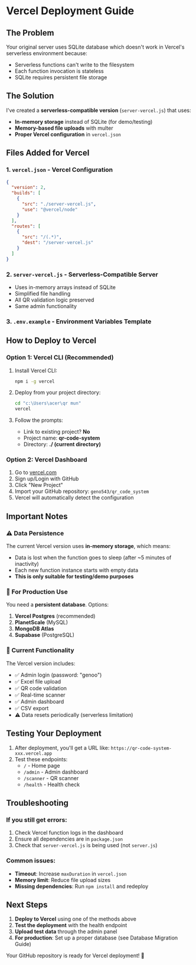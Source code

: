 # Vercel Deployment Guide

## The Problem
Your original server uses SQLite database which doesn't work in Vercel's serverless environment because:
- Serverless functions can't write to the filesystem
- Each function invocation is stateless
- SQLite requires persistent file storage

## The Solution
I've created a **serverless-compatible version** (`server-vercel.js`) that uses:
- **In-memory storage** instead of SQLite (for demo/testing)
- **Memory-based file uploads** with multer
- **Proper Vercel configuration** in `vercel.json`

## Files Added for Vercel

### 1. `vercel.json` - Vercel Configuration
```json
{
  "version": 2,
  "builds": [
    {
      "src": "./server-vercel.js",
      "use": "@vercel/node"
    }
  ],
  "routes": [
    {
      "src": "/(.*)",
      "dest": "/server-vercel.js"
    }
  ]
}
```

### 2. `server-vercel.js` - Serverless-Compatible Server
- Uses in-memory arrays instead of SQLite
- Simplified file handling
- All QR validation logic preserved
- Same admin functionality

### 3. `.env.example` - Environment Variables Template

## How to Deploy to Vercel

### Option 1: Vercel CLI (Recommended)
1. Install Vercel CLI:
   ```bash
   npm i -g vercel
   ```

2. Deploy from your project directory:
   ```bash
   cd "c:\Users\acer\qr mun"
   vercel
   ```

3. Follow the prompts:
   - Link to existing project? **No**
   - Project name: **qr-code-system**
   - Directory: **./  (current directory)**

### Option 2: Vercel Dashboard
1. Go to [vercel.com](https://vercel.com)
2. Sign up/Login with GitHub
3. Click "New Project"
4. Import your GitHub repository: `geno543/qr_code_system`
5. Vercel will automatically detect the configuration

## Important Notes

### ⚠️ Data Persistence
The current Vercel version uses **in-memory storage**, which means:
- Data is lost when the function goes to sleep (after ~5 minutes of inactivity)
- Each new function instance starts with empty data
- **This is only suitable for testing/demo purposes**

### 🔧 For Production Use
You need a **persistent database**. Options:
1. **Vercel Postgres** (recommended)
2. **PlanetScale** (MySQL)
3. **MongoDB Atlas**
4. **Supabase** (PostgreSQL)

### 🚀 Current Functionality
The Vercel version includes:
- ✅ Admin login (password: "genoo")
- ✅ Excel file upload
- ✅ QR code validation
- ✅ Real-time scanner
- ✅ Admin dashboard
- ✅ CSV export
- ⚠️ Data resets periodically (serverless limitation)

## Testing Your Deployment

1. After deployment, you'll get a URL like: `https://qr-code-system-xxx.vercel.app`
2. Test these endpoints:
   - `/` - Home page
   - `/admin` - Admin dashboard
   - `/scanner` - QR scanner
   - `/health` - Health check

## Troubleshooting

### If you still get errors:
1. Check Vercel function logs in the dashboard
2. Ensure all dependencies are in `package.json`
3. Check that `server-vercel.js` is being used (not `server.js`)

### Common issues:
- **Timeout**: Increase `maxDuration` in `vercel.json`
- **Memory limit**: Reduce file upload sizes
- **Missing dependencies**: Run `npm install` and redeploy

## Next Steps

1. **Deploy to Vercel** using one of the methods above
2. **Test the deployment** with the health endpoint
3. **Upload test data** through the admin panel
4. **For production**: Set up a proper database (see Database Migration Guide)

Your GitHub repository is ready for Vercel deployment! 🚀
